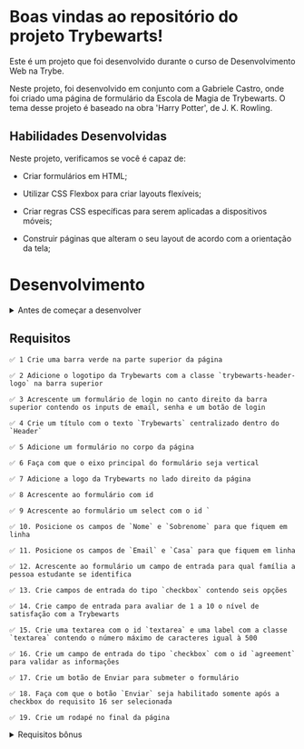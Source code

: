 # Boas vindas ao repositório do projeto Trybewarts!

Este é um projeto que foi desenvolvido durante o curso de Desenvolvimento Web na Trybe.

Neste projeto, foi desenvolvido em conjunto com a Gabriele Castro, onde foi criado uma página de formulário da Escola de Magia de Trybewarts. O tema desse projeto é baseado na obra 'Harry Potter', de J. K. Rowling.

## Habilidades Desenvolvidas

Neste projeto, verificamos se você é capaz de:

- Criar formulários em HTML;

- Utilizar CSS Flexbox para criar layouts flexíveis;

- Criar regras CSS específicas para serem aplicadas a dispositivos móveis;

- Construir páginas que alteram o seu layout de acordo com a orientação da tela;

# Desenvolvimento

<details>
  <summary>
    Antes de começar a desenvolver
  </summary>

1. Clone o repositório
  * `git clone git@github.com:mabiiak/trybewarts.git`
  * Entre na pasta do repositório que você acabou de clonar:
    * `cd trybewarts`

2. Instale as dependências e inicialize o projeto
  * Instale as dependências:
    * `npm install`

3. Crie uma branch a partir da branch `main`
  * Verifique que você está na branch `main`
    * Exemplo: `git branch`
  * Se não estiver, mude para a branch `main`
    * Exemplo: `git checkout main`
  * Agora, crie uma branch onde você vai guardar os `commits` do seu projeto
    * Você deve criar uma branch no seguinte formato: `nome-sobrenome-nome-do-projeto`
    * Exemplo: `git checkout -b nome-trybewarts`

4. Adicione as mudanças ao _stage_ do Git e faça um `commit`
  * Verifique que as mudanças ainda não estão no _stage_
    * Exemplo: `git status` (devem aparecer listados os novos arquivos em vermelho)

  * Adicione o novo arquivo ao _stage_ do Git
    * Exemplo:
      * `git add .` (adicionando todas as mudanças - _que estavam em vermelho_ - ao stage do Git)
      * `git status` (devem aparecer listados os arquivos em verde)

  * Faça o `commit` inicial
    * Exemplo:
      * `git commit -m 'iniciando o projeto.'` (fazendo o primeiro commit)
      * `git status` (deve aparecer uma mensagem como _nothing to commit_ )

5. Adicione a sua branch com o novo `commit` ao repositório remoto
  * Usando o exemplo anterior: `git push -u origin nome-trybewarts`

7. Crie um novo `Pull Request` _(PR)_
  * Vá até a página de _Pull Requests_ do [repositório no GitHub](https://github.com/mabiiak/trybewarts/pulls)
  * Clique no botão verde _"New pull request"_
  * Clique na caixa de seleção _"Compare"_ e escolha a sua branch **com atenção**
  * Clique no botão verde _"Create pull request"_
  * Adicione uma descrição para o _Pull Request_ no seguinte formato: `[Joao Silva e Maria Souza] Trybewarts`, e clique no botão verde _"Create pull request"_
  * **Não se preocupe em preencher mais nada por enquanto!**
  * Volte até a [página de _Pull Requests_ do repositório](https://github.com/mabiiak/trybewarts/pulls) e confira que o seu _Pull Request_ está criado

</details>

## Requisitos 

    ✅ 1 Crie uma barra verde na parte superior da página

    ✅ 2 Adicione o logotipo da Trybewarts com a classe `trybewarts-header-logo` na barra superior

    ✅ 3 Acrescente um formulário de login no canto direito da barra superior contendo os inputs de email, senha e um botão de login

    ✅ 4 Crie um título com o texto `Trybewarts` centralizado dentro do `Header`

    ✅ 5 Adicione um formulário no corpo da página

    ✅ 6 Faça com que o eixo principal do formulário seja vertical

    ✅ 7 Adicione a logo da Trybewarts no lado direito da página

    ✅ 8 Acrescente ao formulário com id 

    ✅ 9 Acrescente ao formulário um select com o id ` 

    ✅ 10. Posicione os campos de `Nome` e `Sobrenome` para que fiquem em linha

    ✅ 11. Posicione os campos de `Email` e `Casa` para que fiquem em linha

    ✅ 12. Acrescente ao formulário um campo de entrada para qual família a pessoa estudante se identifica

    ✅ 13. Crie campos de entrada do tipo `checkbox` contendo seis opções

    ✅ 14. Crie campo de entrada para avaliar de 1 a 10 o nível de satisfação com a Trybewarts

    ✅ 15. Crie uma textarea com o id `textarea` e uma label com a classe `textarea` contendo o número máximo de caracteres igual à 500

    ✅ 16. Crie um campo de entrada do tipo `checkbox` com o id `agreement` para validar as informações

    ✅ 17. Crie um botão de Enviar para submeter o formulário

    ✅ 18. Faça com que o botão `Enviar` seja habilitado somente após a checkbox do requisito 16 ser selecionada

    ✅ 19. Crie um rodapé no final da página

<details>
  <summary>
    Requisitos bônus
  </summary>

    ❌ 20. Crie um contador com o ID `counter` contendo o número de caracteres disponíveis no textarea, variando de 500 até 0, que deverá ser atualizado a medida que algo for digitado na textarea

    ❌ 21. Faça com que ao clicar no botão `Enviar`, o conteúdo do formulário seja substituído pelas informações preenchidas

    ❌ 22. Preencha o arquivo feedback.md . Aproveite o espaço para deixar seus feedbacks sobre o projeto.

    ❌ 23. Realize o desenvolvimento da versão mobile do formulário Trybewarts.
</details>
